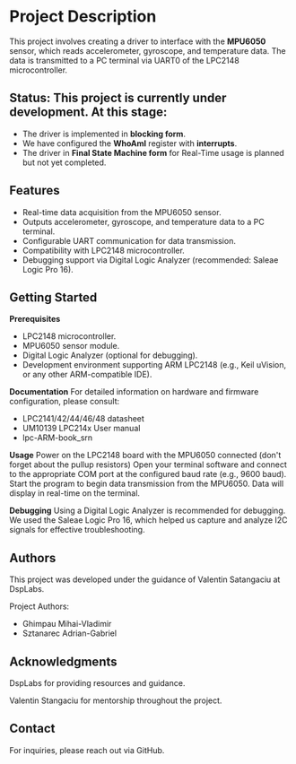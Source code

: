 # **Project Description**
This project involves creating a driver to interface with the **MPU6050** sensor, which reads accelerometer, gyroscope, and temperature data. The data is transmitted to a PC terminal via UART0 of the LPC2148 microcontroller.

## **Status**: This project is currently under development. At this stage:

* The driver is implemented in **blocking form**.
* We have configured the **WhoAmI** register with **interrupts**.
* The driver in **Final State Machine form** for Real-Time usage is planned but not yet completed.

## **Features**
* Real-time data acquisition from the MPU6050 sensor.
* Outputs accelerometer, gyroscope, and temperature data to a PC terminal.
* Configurable UART communication for data transmission.
* Compatibility with LPC2148 microcontroller.
* Debugging support via Digital Logic Analyzer (recommended: Saleae Logic Pro 16).

## **Getting Started**

**Prerequisites**
* LPC2148 microcontroller.
* MPU6050 sensor module.
* Digital Logic Analyzer (optional for debugging).
* Development environment supporting ARM LPC2148 (e.g., Keil uVision, or any other ARM-compatible IDE).
  
**Documentation**
For detailed information on hardware and firmware configuration, please consult:
* LPC2141/42/44/46/48 datasheet
* UM10139 LPC214x User manual
* lpc-ARM-book_srn

**Usage**
Power on the LPC2148 board with the MPU6050 connected (don't forget about the pullup resistors)
Open your terminal software and connect to the appropriate COM port at the configured baud rate (e.g., 9600 baud).
Start the program to begin data transmission from the MPU6050. Data will display in real-time on the terminal.

**Debugging**
Using a Digital Logic Analyzer is recommended for debugging. We used the Saleae Logic Pro 16, which helped us capture and analyze I2C signals for effective troubleshooting.

## **Authors**
This project was developed under the guidance of Valentin Satangaciu at DspLabs.

Project Authors:

* Ghimpau Mihai-Vladimir
* Sztanarec Adrian-Gabriel

## **Acknowledgments**

DspLabs for providing resources and guidance.

Valentin Stangaciu for mentorship throughout the project.

## **Contact**
For inquiries, please reach out via GitHub.

